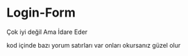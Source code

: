 # Login-Form



Çok iyi değil Ama İdare Eder


kod içinde bazı yorum satırları var onları okursanız güzel olur


